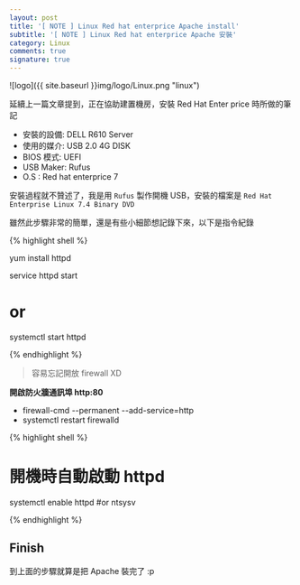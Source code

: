 ```yaml
---
layout: post
title: '[ NOTE ] Linux Red hat enterprice Apache install'
subtitle: '[ NOTE ] Linux Red hat enterprice Apache 安裝'
category: Linux
comments: true
signature: true
---
```


![logo]({{ site.baseurl }}img/logo/Linux.png "linux")

<div class="message">
    延續上一篇文章提到，正在協助建置機房，安裝 Red Hat Enter price 時所做的筆記
</div>

 - 安裝的設備: DELL R610 Server
 - 使用的媒介: USB 2.0 4G DISK
 - BIOS 模式: UEFI
 - USB Maker: Rufus
 - O.S      : Red hat enterprice 7

安裝過程就不贊述了，我是用 `Rufus` 製作開機 USB，安裝的檔案是 `Red Hat Enterprise Linux 7.4 Binary DVD`

雖然此步驟非常的簡單，還是有些小細節想記錄下來，以下是指令紀錄

{% highlight shell %}

yum install httpd

service httpd start
# or
systemctl start httpd

{% endhighlight %}

 > 容易忘記開放 firewall XD

**開啟防火牆通訊埠 http:80**

 - firewall-cmd --permanent --add-service=http
 - systemctl restart firewalld

{% highlight shell %}

# 開機時自動啟動 httpd
systemctl enable httpd
#or
ntsysv

{% endhighlight %}

## Finish 

到上面的步驟就算是把 Apache 裝完了 :p